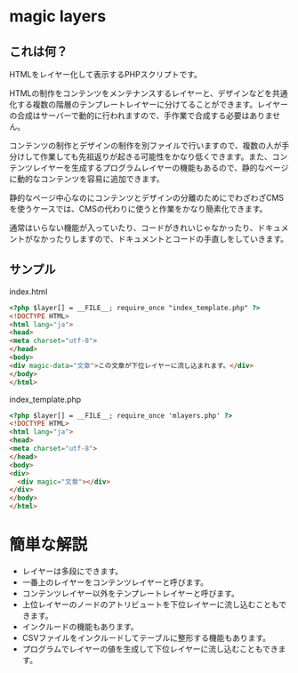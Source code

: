 # magic layers

## これは何？

HTMLをレイヤー化して表示するPHPスクリプトです。

HTMLの制作をコンテンツをメンテナンスするレイヤーと、デザインなどを共通化する複数の階層のテンプレートレイヤーに分けてることができます。レイヤーの合成はサーバーで動的に行われますので、手作業で合成する必要はありません。

コンテンツの制作とデザインの制作を別ファイルで行いますので、複数の人が手分けして作業しても先祖返りが起きる可能性をかなり低くできます。また、コンテンツレイヤーを生成するプログラムレイヤーの機能もあるので、静的なページに動的なコンテンツを容易に追加できます。

静的なページ中心なのにコンテンツとデザインの分離のためにでわざわざCMSを使うケースでは、CMSの代わりに使うと作業をかなり簡素化できます。

通常はいらない機能が入っていたり、コードがきれいじゃなかったり、ドキュメントがなかったりしますので、ドキュメントとコードの手直しをしていきます。

## サンプル

index.html
```html
<?php $layer[] = __FILE__; require_once "index_template.php" ?>
<!DOCTYPE HTML>
<html lang="ja">
<head>
<meta charset="utf-8">
</head>
<body>
<div magic-data="文章">この文章が下位レイヤーに流し込まれます。</div>
</body>
</html>
```

index_template.php
```html
<?php $layer[] = __FILE__; require_once 'mlayers.php' ?>
<!DOCTYPE HTML>
<html lang="ja">
<head>
<meta charset="utf-8">
</head>
<body>
<div>
  <div magic="文章"></div>
</div>
</body>
</html>
```

# 簡単な解説
- レイヤーは多段にできます。
- 一番上のレイヤーをコンテンツレイヤーと呼びます。
- コンテンツレイヤー以外をテンプレートレイヤーと呼びます。
- 上位レイヤーのノードのアトリビュートを下位レイヤーに流し込むこともできます。
- インクルードの機能もあります。
- CSVファイルをインクルードしてテーブルに整形する機能もあります。
- プログラムでレイヤーの値を生成して下位レイヤーに流し込むこともできます。
